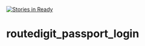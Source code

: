 [![Stories in Ready](https://badge.waffle.io/rootgateway/routedigit_passport_login.png?label=ready&title=Ready)](https://waffle.io/rootgateway/routedigit_passport_login)
# routedigit_passport_login
